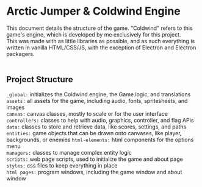 # Arctic Jumper & Coldwind Engine

This document details the structure of the game. "Coldwind" refers to this game's engine, which is developed by me exclusively for this project. 
<br />
This was made with as little libraries as possible, and as such everything is written in vanilla HTML/CSS/JS, with the exception of Electron and Electron packagers.
<br />
<br />

## Project Structure

`_global:` initializes the Coldwind engine, the Game logic, and translations
<br />
`assets:` all assets for the game, including audio, fonts, spritesheets, and images
<br />
`canvas:` canvas classes, mostly to scale or for the user interface
<br />
`controllers:` classes to help with audio, graphics, controller, and flag APIs
<br />
`data:` classes to store and retrieve data, like scores, settings, and paths
<br />
`entities:` game objects that can be drawn onto canvases, like player, backgrounds, or enemies
`html-elements:` html components for the options menu
<br />
`managers:` classes to manage complex entity logic
<br />
`scripts:` web page scripts, used to initialize the game and about page
<br />
`styles:` css files to keep everything in place
<br />
`html pages:` program windows, including the game window and about window
